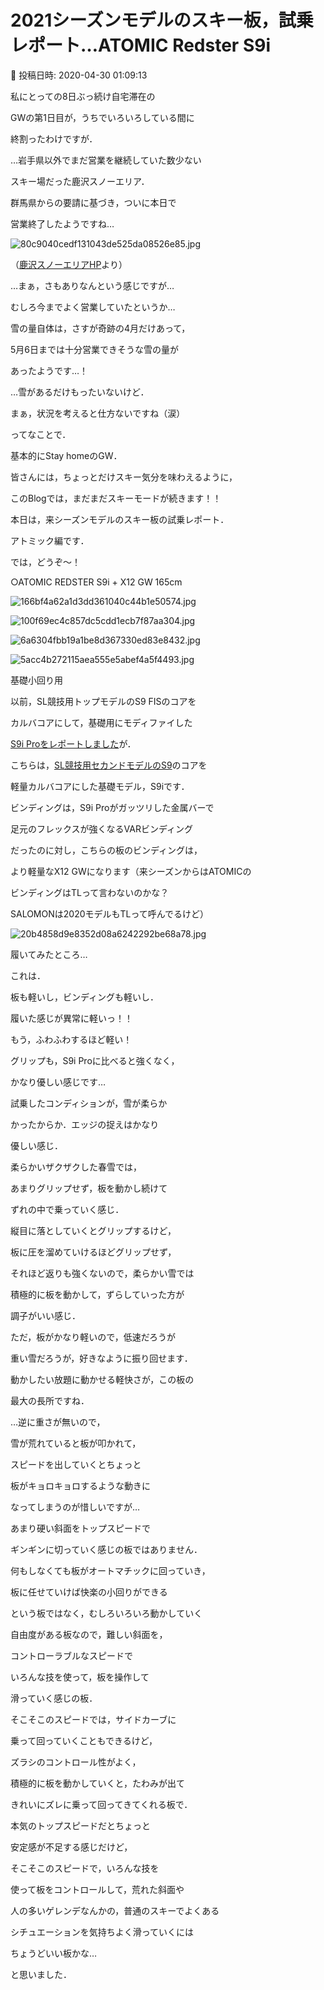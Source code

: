 # 2021シーズンモデルのスキー板，試乗レポート…ATOMIC Redster S9i

📅 投稿日時: 2020-04-30 01:09:13

私にとっての8日ぶっ続け自宅滞在の


GWの第1日目が，うちでいろいろしている間に


終割ったわけですが．





…岩手県以外でまだ営業を継続していた数少ない


スキー場だった鹿沢スノーエリア．


群馬県からの要請に基づき，ついに本日で


営業終了したようですね…




![80c9040cedf131043de525da08526e85.jpg](images/80c9040cedf131043de525da08526e85.jpg)




（[鹿沢スノーエリアHP](http://www.kazawa.com/snow/)より）


…まぁ，さもありなんという感じですが…


むしろ今までよく営業していたというか…





雪の量自体は，さすが奇跡の4月だけあって，


5月6日までは十分営業できそうな雪の量が


あったようです…！





…雪があるだけもったいないけど．


まぁ，状況を考えると仕方ないですね（涙）





ってなことで．


基本的にStay homeのGW．


皆さんには，ちょっとだけスキー気分を味わえるように，


このBlogでは，まだまだスキーモードが続きます！！


本日は，来シーズンモデルのスキー板の試乗レポート．


アトミック編です．


では，どうぞ～！[]()








○ATOMIC REDSTER S9i + X12 GW 165cm







![166bf4a62a1d3dd361040c44b1e50574.jpg](images/166bf4a62a1d3dd361040c44b1e50574.jpg)









![100f69ec4c857dc5cdd1ecb7f87aa304.jpg](images/100f69ec4c857dc5cdd1ecb7f87aa304.jpg)









![6a6304fbb19a1be8d367330ed83e8432.jpg](images/6a6304fbb19a1be8d367330ed83e8432.jpg)









![5acc4b272115aea555e5abef4a5f4493.jpg](images/5acc4b272115aea555e5abef4a5f4493.jpg)







基礎小回り用





以前，SL競技用トップモデルのS9 FISのコアを


カルバコアにして，基礎用にモディファイした


[S9i Proをレポートしました](e47e006967b1922aad0d6e82f807ade58.md)が．


こちらは，[SL競技用セカンドモデルのS9](e32527a543e652cf67baac3a1e6c2168e.md)のコアを


軽量カルバコアにした基礎モデル，S9iです．





ビンディングは，S9i Proがガッツリした金属バーで


足元のフレックスが強くなるVARビンディング


だったのに対し，こちらの板のビンディングは，


より軽量なX12 GWになります（来シーズンからはATOMICの


ビンディングはTLって言わないのかな？


SALOMONは2020モデルもTLって呼んでるけど）




![20b4858d9e8352d08a6242292be68a78.jpg](images/20b4858d9e8352d08a6242292be68a78.jpg)







履いてみたところ…


これは．


板も軽いし，ビンディングも軽いし．


履いた感じが異常に軽いっ！！


もう，ふわふわするほど軽い！





グリップも，S9i Proに比べると強くなく，


かなり優しい感じです…


試乗したコンディションが，雪が柔らか


かったからか．エッジの捉えはかなり


優しい感じ．





柔らかいザクザクした春雪では，


あまりグリップせず，板を動かし続けて


ずれの中で乗っていく感じ．


縦目に落としていくとグリップするけど，


板に圧を溜めていけるほどグリップせず，


それほど返りも強くないので，柔らかい雪では


積極的に板を動かして，ずらしていった方が


調子がいい感じ．





ただ，板がかなり軽いので，低速だろうが


重い雪だろうが，好きなように振り回せます．


動かしたい放題に動かせる軽快さが，この板の


最大の長所ですね．





…逆に重さが無いので，


雪が荒れていると板が叩かれて，


スピードを出していくとちょっと


板がキョロキョロするような動きに


なってしまうのが惜しいですが…





あまり硬い斜面をトップスピードで


ギンギンに切っていく感じの板ではありません．


何もしなくても板がオートマチックに回っていき，


板に任せていけば快楽の小回りができる


という板ではなく，むしろいろいろ動かしていく


自由度がある板なので，難しい斜面を，


コントローラブルなスピードで


いろんな技を使って，板を操作して


滑っていく感じの板．





そこそこのスピードでは，サイドカーブに


乗って回っていくこともできるけど，


ズラシのコントロール性がよく，


積極的に板を動かしていくと，たわみが出て


きれいにズレに乗って回ってきてくれる板で．


本気のトップスピードだとちょっと


安定感が不足する感じだけど，


そこそこのスピードで，いろんな技を


使って板をコントロールして，荒れた斜面や


人の多いゲレンデなんかの，普通のスキーでよくある


シチュエーションを気持ちよく滑っていくには


ちょうどいい板かな…


と思いました．
